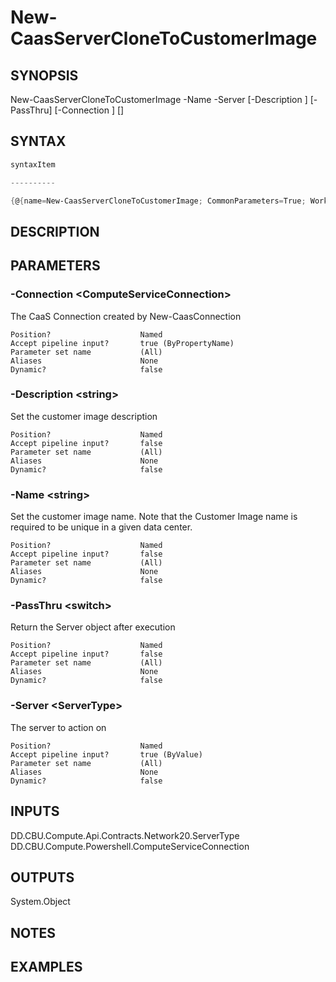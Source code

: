 ﻿New-CaasServerCloneToCustomerImage
===================

## SYNOPSIS

New-CaasServerCloneToCustomerImage -Name <string> -Server <ServerType> [-Description <string>] [-PassThru] [-Connection <ComputeServiceConnection>] [<CommonParameters>]


## SYNTAX
```powershell
syntaxItem                                                                                                                    

----------                                                                                                                    

{@{name=New-CaasServerCloneToCustomerImage; CommonParameters=True; WorkflowCommonParameters=False; parameter=System.Object[]}}
```

## DESCRIPTION


## PARAMETERS
### -Connection &lt;ComputeServiceConnection&gt;
The CaaS Connection created by New-CaasConnection
```
Position?                    Named
Accept pipeline input?       true (ByPropertyName)
Parameter set name           (All)
Aliases                      None
Dynamic?                     false
```
 
### -Description &lt;string&gt;
Set the customer image description
```
Position?                    Named
Accept pipeline input?       false
Parameter set name           (All)
Aliases                      None
Dynamic?                     false
```
 
### -Name &lt;string&gt;
Set the customer image name. Note that the Customer Image name is required to be unique in a given data center.
```
Position?                    Named
Accept pipeline input?       false
Parameter set name           (All)
Aliases                      None
Dynamic?                     false
```
 
### -PassThru &lt;switch&gt;
Return the Server object after execution
```
Position?                    Named
Accept pipeline input?       false
Parameter set name           (All)
Aliases                      None
Dynamic?                     false
```
 
### -Server &lt;ServerType&gt;
The server to action on
```
Position?                    Named
Accept pipeline input?       true (ByValue)
Parameter set name           (All)
Aliases                      None
Dynamic?                     false
```

## INPUTS
DD.CBU.Compute.Api.Contracts.Network20.ServerType
DD.CBU.Compute.Powershell.ComputeServiceConnection


## OUTPUTS
System.Object

## NOTES


## EXAMPLES
